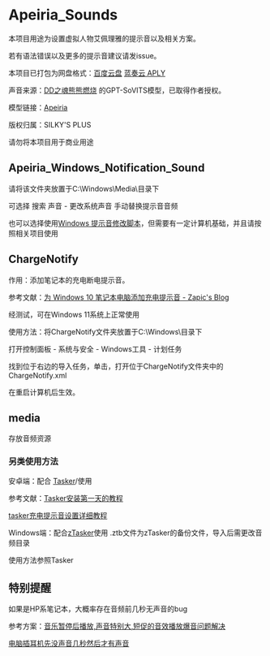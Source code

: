 # Apeiria_Sounds

本项目用途为设置虚拟人物艾佩理雅的提示音以及相关方案。

若有语法错误以及更多的提示音建议请发issue。

本项目已打包为网盘格式：[百度云盘](https://pan.baidu.com/s/12nV6NmM_hEfzx3x8p7ZMew?pwd=APLY) [蓝奏云 APLY](https://wwb.lanzouv.com/iJoRL21eorji)

声音来源：[DD之魂熊熊燃烧](https://space.bilibili.com/328107171) 的GPT-SoVITS模型，已取得作者授权。

模型链接：[Apeiria](https://pan.baidu.com/s/1qQX26PPB4y5far2mGmjZkQ?pwd=hbav)

版权归属：SILKY'S PLUS

请勿将本项目用于商业用途

## Apeiria_Windows_Notification_Sound

请将该文件夹放置于C:\Windows\Media\目录下

可选择 搜索 声音 - 更改系统声音 手动替换提示音音频

也可以选择使用[Windows 提示音修改脚本](https://github.com/AkagawaTsurunaki/Windows-Notification-Sound-Modification-Script)，但需要有一定计算机基础，并且请按照相关项目使用

## ChargeNotify

作用：添加笔记本的充电断电提示音。

参考文献：[为 Windows 10 笔记本电脑添加充电提示音 - Zapic's Blog](https://blog.zapic.moe/archives/tutorial-194.html)

经测试，可在Windows 11系统上正常使用

使用方法：将ChargeNotify文件夹放置于C:\Windows\目录下

打开控制面板 - 系统与安全 - Windows工具 - 计划任务

找到位于右边的导入任务，单击，打开位于ChargeNotify文件夹中的ChargeNotify.xml

在重启计算机后生效。

## media

存放音频资源

### 另类使用方法

安卓端：配合 [Tasker](Apeiria_Sounds/tools/Tasker.apk)/使用

参考文献：[Tasker安装第一天的教程](https://taskerm.com/2019/05/03/what-to-do-after-install-tasker)

[tasker充电提示音设置详细教程](https://www.kafan.cn/edu/29294992.html)

Windows端：配合[zTasker](Apeiria_Sounds/tools/zTasker_1.92.1_Setup.exe)使用 .ztb文件为zTasker的备份文件，导入后需更改音频目录

使用方法参照Tasker

## 特别提醒

如果是HP系笔记本，大概率存在音频前几秒无声音的bug

参考方案：[音乐暂停后播放,声音特别大,短促的音效播放爆音问题解决](https://bbs.pcbeta.com/viewthread-1839949-1-1.html)

[电脑插耳机先没声音几秒然后才有声音](https://zhidao.baidu.com/question/397499590077466205.html)